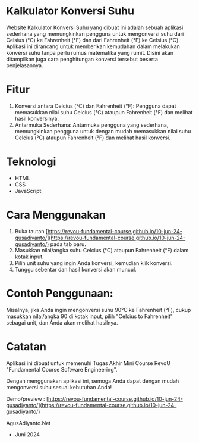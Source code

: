 # Kalkulator Konversi Suhu

Website Kalkulator Konversi Suhu yang dibuat ini adalah sebuah aplikasi sederhana yang memungkinkan pengguna untuk mengonversi suhu dari Celsius (°C) ke Fahrenheit (°F) dan dari Fahrenheit (°F) ke Celsius (°C). Aplikasi ini dirancang untuk memberikan kemudahan dalam melakukan konversi suhu tanpa perlu rumus matematika yang rumit. Disini akan ditampilkan juga cara penghitungan konversi tersebut beserta penjelasannya.

# Fitur
1. Konversi antara Celcius (°C) dan Fahrenheit (°F): Pengguna dapat memasukkan nilai suhu Celcius (°C) ataupun Fahrenheit (°F) dan melihat hasil konversinya.
2. Antarmuka Sederhana: Antarmuka pengguna yang sederhana, memungkinkan pengguna untuk dengan mudah memasukkan nilai suhu Celcius (°C) ataupun Fahrenheit (°F) dan melihat hasil konversi.

# Teknologi
- HTML
- CSS
- JavaScript

# Cara Menggunakan
1. Buka tautan [https://revou-fundamental-course.github.io/10-jun-24-gusadiyanto/](https://revou-fundamental-course.github.io/10-jun-24-gusadiyanto/) pada tab baru.
2. Masukkan nilai/angka suhu Celcius (°C) ataupun Fahrenheit (°F) dalam kotak input.
3. Pilih unit suhu yang ingin Anda konversi, kemudian klik konversi.
4. Tunggu sebentar dan hasil konversi akan muncul.

# Contoh Penggunaan:
Misalnya, jika Anda ingin mengonversi suhu 90°C ke Fahrenheit (°F), cukup masukkan nilai/angka 90 di kotak input, pilih "Celcius to Fahrenheit" sebagai unit, dan Anda akan melihat hasilnya.

# Catatan
Aplikasi ini dibuat untuk memenuhi Tugas Akhir Mini Course RevoU "Fundamental Course Software Engineering".

Dengan menggunakan aplikasi ini, semoga Anda dapat dengan mudah mengonversi suhu sesuai kebutuhan Anda!

Demo/preview :
[https://revou-fundamental-course.github.io/10-jun-24-gusadiyanto/](https://revou-fundamental-course.github.io/10-jun-24-gusadiyanto/)

AgusAdiyanto.Net
- Juni 2024
